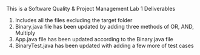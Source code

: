 This is a Software Quality & Project Management Lab 1 Deliverables

1. Includes all the files excluding the target folder
2. Binary.java file has been updated by adding three methods of OR, AND, Multiply
3. App.java file has been updated according to the Binary.java file
4. BinaryTest.java has been updated with adding a few more of test cases

